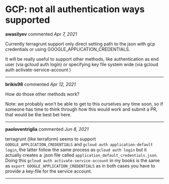 # GCP: not all authentication ways supported

**awasilyev** commented *Apr 7, 2021*

Currently terragrunt support only direct setting path to the json with gcp credentials or using GOOGLE_APPLICATION_CREDENTIALS.

It will be really useful to support other methods, like authentication as end user (via gcloud auth login) or specifying key file system wide (via gcloud auth  activate-service-account  )
<br />
***


**brikis98** commented *Apr 12, 2021*

How do those other methods work?

Note: we probably won't be able to get to this ourselves any time soon, so if someone has time to think through how this would work and submit a PR, that would be the best bet here.
***

**paoloventriglia** commented *Jun 8, 2021*

terragrunt (like terraform) seems to support `GOOGLE_APPLICATION_CREDENTIALS` and `gcloud auth application-default login`, the latter follow the same process as `gcloud auth login` but it actually creates a .json file called `application_default_credentials.json`. Doing this `gcloud auth activate-service-account` in my books is the same as `export GOOGLE_APPLICATION_CREDENTIALS` as in both cases you have to provide a key-file for the service account.
***

